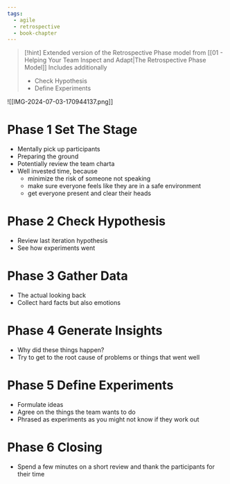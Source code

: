 ```yaml
---
tags:
  - agile
  - retrospective
  - book-chapter
---
```


> [!hint] Extended version of the Retrospective Phase model from [[01 - Helping Your Team Inspect and Adapt|The Retrospective Phase Model]]
> Includes additionally
> - Check Hypothesis
> - Define Experiments

![[IMG-2024-07-03-170944137.png]]

# Phase 1 Set The Stage

- Mentally pick up participants
- Preparing the ground
- Potentially review the team charta
- Well invested time, because
	- minimize the risk of someone not speaking
	- make sure everyone feels like they are in a safe environment
	- get everyone present and clear their heads

# Phase 2 Check Hypothesis

- Review last iteration hypothesis
- See how experiments went

# Phase 3 Gather Data

- The actual looking back
- Collect hard facts but also emotions

# Phase 4 Generate Insights

- Why did these things happen?
- Try to get to the root cause of problems or things that went well

# Phase 5 Define Experiments

- Formulate ideas
- Agree on the things the team wants to do
- Phrased as experiments as you might not know if they work out

# Phase 6 Closing

- Spend a few minutes on a short review and thank the participants for their time
